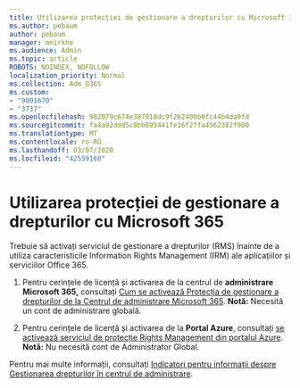 ```yaml
---
title: Utilizarea protecției de gestionare a drepturilor cu Microsoft 365
ms.author: pebaum
author: pebaum
manager: mnirkhe
ms.audience: Admin
ms.topic: article
ROBOTS: NOINDEX, NOFOLLOW
localization_priority: Normal
ms.collection: Adm_O365
ms.custom:
- "9001670"
- "3737"
ms.openlocfilehash: 982079c674e387018dc9f262400b0fc44b4da9fd
ms.sourcegitcommit: fa4a92ddd5c8bb695441fe16f2ffa4562382f900
ms.translationtype: MT
ms.contentlocale: ro-RO
ms.lasthandoff: 03/07/2020
ms.locfileid: "42559160"
---
```

# <a name="use-rights-management-protection-with-microsoft-365"></a>Utilizarea protecției de gestionare a drepturilor cu Microsoft 365

Trebuie să activați serviciul de gestionare a drepturilor (RMS) înainte de a utiliza caracteristicile Information Rights Management (IRM) ale aplicațiilor și serviciilor Office 365.

1. Pentru cerințele de licență și activarea de la centrul de **administrare Microsoft 365,** consultați [Cum se activează Protecția de gestionare a drepturilor de la Centrul de administrare Microsoft 365](https://docs.microsoft.com/azure/information-protection/activate-office365). **Notă:** Necesită un cont de administrare globală.

2. Pentru cerințele de licență și activarea de la **Portal Azure**, consultați [se activează serviciul de protecție Rights Management din portalul Azure](https://docs.microsoft.com/azure/information-protection/activate-azure). **Notă:** Nu necesită cont de Administrator Global.
 

Pentru mai multe informații, consultați [Indicatori pentru informații despre Gestionarea drepturilor în centrul de administrare](https://docs.microsoft.com/office365/enterprise/activate-rms-in-office-365).
